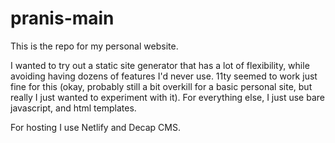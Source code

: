# pranis-main

This is the repo for my personal website.

I wanted to try out a static site generator that has a lot of flexibility, while avoiding having dozens of features I'd never use. 11ty seemed to work just fine for this (okay, probably still a bit overkill for a basic personal site, but really I just wanted to experiment with it). For everything else, I just use bare javascript, and html templates.

For hosting I use Netlify and Decap CMS.
